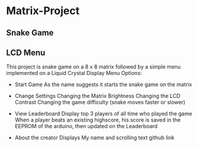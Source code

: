 # Matrix-Project
## Snake Game
## LCD Menu 

This project is snake game on a 8 x 8 matrix followed by a simple menu implemented on a Liquid Crystal Display
Menu Options:
 - Start Game
    As the name suggests it starts the snake game on the matrix
    
 - Change Settings
    Changing the Matrix Brightness
    Changing the LCD Contrast
    Changing the game difficulty (snake moves faster or slower)
    
 - View Leaderboard
    Display top 3 players of all time who played the game
    When a player beats an existing highscore, his score is saved in the EEPROM of the arduino, then updated on the Leaderboard
    
 - About the creator
    Displays My name and scrolling text github link




